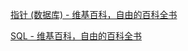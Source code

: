 [指针 (数据库) - 维基百科，自由的百科全书](https://zh.wikipedia.org/wiki/%E6%8C%87%E6%A8%99_(%E8%B3%87%E6%96%99%E5%BA%AB))

[SQL - 维基百科，自由的百科全书](https://zh.wikipedia.org/wiki/SQL)

